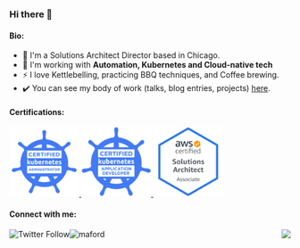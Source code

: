 <!-- Social Section -->


### Hi there 👋


#### Bio:

- 🏢 I'm a Solutions Architect Director based in Chicago.
- 🌱 I'm working with **Automation, Kubernetes and Cloud-native tech**
- ⚡️ I love Kettlebelling, practicing BBQ techniques, and Coffee brewing.
- ✔️ You can see my body of work (talks, blog entries, projects) [here](https://github.com/michaelford85/my-work).

#### Certifications:
<a href="https://www.credly.com/badges/31c73e61-9a5e-4a07-8249-a11fb51f1a77/public_url">
  <img height="125" title="CKA" src="images/cka.png">
</a>
<a href="https://www.credly.com/badges/eab9de0c-9af9-400e-898a-b4a9244cd2a4/public_url">
  <img height="125" title="CKAD" src="images/ckad.png">
</a>
<a href="https://www.credly.com/badges/76b44f4a-6a6e-4cda-9676-a9b2b82220de/public_url">
  <img height="125" title="CKAD" src="images/aws-sa-associate.png">
</a>     


#### Connect with me:  

<a href="https://twitter.com/intent/follow?screen_name=michaelford85"><img align="left" alt="Twitter Follow" src="https://img.shields.io/twitter/follow/michaelford85?style=social" /></a>

<a href="https://linkedin.com/in/maford"><img align="left" src="https://img.shields.io/badge/LinkedIn-0077B5?style=plastic&logo=linkedin&logoColor=white" alt="maford" /></a>

<img align="right" src="https://komarev.com/ghpvc/?username=michaelford85&label=Views&style=plastic&color=orange"/>


<!--
**michaelford85/michaelford85** is a ✨ _special_ ✨ repository because its `README.md` (this file) appears on your GitHub profile.

Here are some ideas to get you started:

- 🔭 I’m currently working on ...
- 🌱 I’m currently learning ...
- 👯 I’m looking to collaborate on ...
- 🤔 I’m looking for help with ...
- 💬 Ask me about ...
- 📫 How to reach me: ...
- 😄 Pronouns: ...
- ⚡ Fun fact: ...
-->
